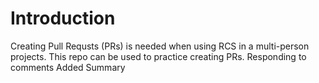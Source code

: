 # Introduction
Creating Pull Requsts (PRs) is needed when using RCS in a multi-person projects. This repo can be used to practice creating PRs.
Responding to comments
Added Summary
